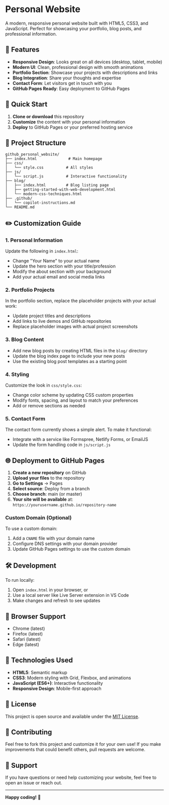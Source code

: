 # Personal Website

A modern, responsive personal website built with HTML5, CSS3, and JavaScript. Perfect for showcasing your portfolio, blog posts, and professional information.

## 🌟 Features

- **Responsive Design**: Looks great on all devices (desktop, tablet, mobile)
- **Modern UI**: Clean, professional design with smooth animations
- **Portfolio Section**: Showcase your projects with descriptions and links
- **Blog Integration**: Share your thoughts and expertise
- **Contact Form**: Let visitors get in touch with you
- **GitHub Pages Ready**: Easy deployment to GitHub Pages

## 🚀 Quick Start

1. **Clone or download** this repository
2. **Customize** the content with your personal information
3. **Deploy** to GitHub Pages or your preferred hosting service

## 📁 Project Structure

```
github_personal_website/
├── index.html              # Main homepage
├── css/
│   └── style.css          # All styles
├── js/
│   └── script.js          # Interactive functionality  
├── blog/
│   ├── index.html         # Blog listing page
│   ├── getting-started-with-web-development.html
│   └── modern-css-techniques.html
├── .github/
│   └── copilot-instructions.md
└── README.md
```

## ✏️ Customization Guide

### 1. Personal Information
Update the following in `index.html`:
- Change "Your Name" to your actual name
- Update the hero section with your title/profession
- Modify the about section with your background
- Add your actual email and social media links

### 2. Portfolio Projects
In the portfolio section, replace the placeholder projects with your actual work:
- Update project titles and descriptions
- Add links to live demos and GitHub repositories
- Replace placeholder images with actual project screenshots

### 3. Blog Content
- Add new blog posts by creating HTML files in the `blog/` directory
- Update the blog index page to include your new posts
- Use the existing blog post templates as a starting point

### 4. Styling
Customize the look in `css/style.css`:
- Change color scheme by updating CSS custom properties
- Modify fonts, spacing, and layout to match your preferences
- Add or remove sections as needed

### 5. Contact Form
The contact form currently shows a simple alert. To make it functional:
- Integrate with a service like Formspree, Netlify Forms, or EmailJS
- Update the form handling code in `js/script.js`

## 🌐 Deployment to GitHub Pages

1. **Create a new repository** on GitHub
2. **Upload your files** to the repository
3. **Go to Settings** → Pages
4. **Select source**: Deploy from a branch
5. **Choose branch**: main (or master)
6. **Your site will be available** at: `https://yourusername.github.io/repository-name`

### Custom Domain (Optional)
To use a custom domain:
1. Add a `CNAME` file with your domain name
2. Configure DNS settings with your domain provider
3. Update GitHub Pages settings to use the custom domain

## 🛠️ Development

To run locally:
1. Open `index.html` in your browser, or
2. Use a local server like Live Server extension in VS Code
3. Make changes and refresh to see updates

## 📱 Browser Support

- Chrome (latest)
- Firefox (latest) 
- Safari (latest)
- Edge (latest)

## 🎨 Technologies Used

- **HTML5**: Semantic markup
- **CSS3**: Modern styling with Grid, Flexbox, and animations
- **JavaScript (ES6+)**: Interactive functionality
- **Responsive Design**: Mobile-first approach

## 📝 License

This project is open source and available under the [MIT License](LICENSE).

## 🤝 Contributing

Feel free to fork this project and customize it for your own use! If you make improvements that could benefit others, pull requests are welcome.

## 📧 Support

If you have questions or need help customizing your website, feel free to open an issue or reach out.

---

**Happy coding!** 🚀